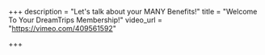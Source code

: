 +++
description = "Let's talk about your MANY Benefits!"
title = "Welcome To Your DreamTrips Membership!"
video_url = "https://vimeo.com/409561592"

+++
